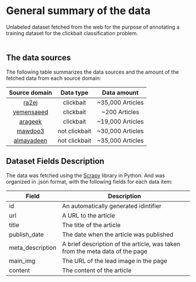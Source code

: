 # General summary of the data

Unlabeled dataset fetched from the web for the purpose of annotating a training dataset for the clickbait classification problem.<br><br>

## The data sources

The following table summarizes the data sources and the amount of the fetched data from each source domain:

|Source domain|Data type|Data amount|
|:-----------:|:-------:|:---------:|
|[ra2ej](https://www.ra2ej.com/)|clickbait|~35,000 Articles|
|[yemensaeed](https://www.yemensaeed.com)|clickbait|~200 Articles|
|[arageek](https://www.arageek.com/)|clickbait|~19,000 Articles|
|[mawdoo3](https://www.mawdoo3.com)|not clickbait|~30,000 Articles|
|[almayadeen](https://www.almayadeen.net)|not clickbait|~35,000 Articles|

## Dataset Fields Description

The data was fetched using the [Scrapy](https://scrapy.org/) library in Python. And was organized in .json format, with the following fields for each data item:

|Field|Description|
|-----|-----------|
|id|An automatically generated idintifier|
|url|A URL to the article|
|title|The title of the article|
|publish_date|The date when the article was published|
|meta_description|A brief description of the article, was taken from the meta data of the page|
|main_img|The URL of the lead image in the page|
|content|The content of the article|

